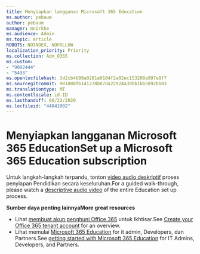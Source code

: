 ```yaml
---
title: Menyiapkan langganan Microsoft 365 Education
ms.author: pebaum
author: pebaum
manager: mnirkhe
ms.audience: Admin
ms.topic: article
ROBOTS: NOINDEX, NOFOLLOW
localization_priority: Priority
ms.collection: Adm_O365
ms.custom:
- "9002444"
- "5493"
ms.openlocfilehash: 3d2cb4689a0281e0184f2a02ec153208a997e8f7
ms.sourcegitcommit: 981880f6141278b87da22924a39bb1bb5892bb83
ms.translationtype: MT
ms.contentlocale: id-ID
ms.lasthandoff: 06/22/2020
ms.locfileid: "44841002"
---
```

# <a name="set-up-a-microsoft-365-education-subscription"></a><span data-ttu-id="7b2ec-102">Menyiapkan langganan Microsoft 365 Education</span><span class="sxs-lookup"><span data-stu-id="7b2ec-102">Set up a Microsoft 365 Education subscription</span></span>

<span data-ttu-id="7b2ec-103">Untuk langkah-langkah terpandu, tonton [video audio deskriptif](https://aka.ms/M365EduSetup) proses penyiapan Pendidikan secara keseluruhan.</span><span class="sxs-lookup"><span data-stu-id="7b2ec-103">For a guided walk-through, please watch a [descriptive audio video](https://aka.ms/M365EduSetup) of the entire Education set up process.</span></span>

<span data-ttu-id="7b2ec-104">**Sumber daya penting lainnya**</span><span class="sxs-lookup"><span data-stu-id="7b2ec-104">**More great resources**</span></span>

- <span data-ttu-id="7b2ec-105">Lihat [membuat akun penghuni Office 365](https://docs.microsoft.com/microsoft-365/education/deploy/create-your-office-365-tenant) untuk Ikhtisar.</span><span class="sxs-lookup"><span data-stu-id="7b2ec-105">See [Create your Office 365 tenant account](https://docs.microsoft.com/microsoft-365/education/deploy/create-your-office-365-tenant) for an overview.</span></span>
- <span data-ttu-id="7b2ec-106">Lihat memulai [Microsoft 365 Education](https://docs.microsoft.com/education/) for it admin, Developers, dan Partners.</span><span class="sxs-lookup"><span data-stu-id="7b2ec-106">See [getting started with Microsoft 365 Education](https://docs.microsoft.com/education/) for IT Admins, Developers, and Partners.</span></span>